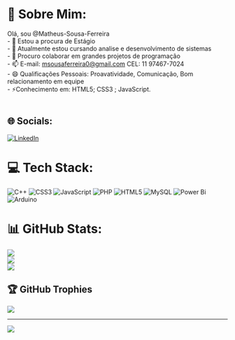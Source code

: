 # 💫 Sobre Mim:
  Olá, sou @Matheus-Sousa-Ferreira<br>- 👀 Estou a procura de Estágio<br>- 🌱 Atualmente estou cursando analise e desenvolvimento de sistemas<br>- 💞️ Procuro colaborar em grandes projetos de programação<br>- 📫 E-mail: msousaferreira0@gmail.com    CEL: 11 97467-7024<br>- 😄 Qualificações Pessoais: Proavatividade, Comunicação, Bom relacionamento em equipe<br>- ⚡Conhecimento em: HTML5; CSS3 ; JavaScript.<br><br>


## 🌐 Socials:
[![LinkedIn](https://img.shields.io/badge/LinkedIn-%230077B5.svg?logo=linkedin&logoColor=white)](https://www.linkedin.com/in/matheus-sousa-ferreira-504a6a215/) 

# 💻 Tech Stack:
![C++](https://img.shields.io/badge/c++-%2300599C.svg?style=for-the-badge&logo=c%2B%2B&logoColor=white) ![CSS3](https://img.shields.io/badge/css3-%231572B6.svg?style=for-the-badge&logo=css3&logoColor=white) ![JavaScript](https://img.shields.io/badge/javascript-%23323330.svg?style=for-the-badge&logo=javascript&logoColor=%23F7DF1E) ![PHP](https://img.shields.io/badge/php-%23777BB4.svg?style=for-the-badge&logo=php&logoColor=white) ![HTML5](https://img.shields.io/badge/html5-%23E34F26.svg?style=for-the-badge&logo=html5&logoColor=white) ![MySQL](https://img.shields.io/badge/mysql-%2300000f.svg?style=for-the-badge&logo=mysql&logoColor=white) ![Power Bi](https://img.shields.io/badge/power_bi-F2C811?style=for-the-badge&logo=powerbi&logoColor=black) ![Arduino](https://img.shields.io/badge/-Arduino-00979D?style=for-the-badge&logo=Arduino&logoColor=white)
# 📊 GitHub Stats:
![](https://github-readme-stats.vercel.app/api?username=Matheus-Sousa-Ferreira&theme=bear&hide_border=true&include_all_commits=false&count_private=false)<br/>
![](https://github-readme-streak-stats.herokuapp.com/?user=Matheus-Sousa-Ferreira&theme=bear&hide_border=true)<br/>
![](https://github-readme-stats.vercel.app/api/top-langs/?username=Matheus-Sousa-Ferreira&theme=bear&hide_border=true&include_all_commits=false&count_private=false&layout=compact)

## 🏆 GitHub Trophies
![](https://github-profile-trophy.vercel.app/?username=Matheus-Sousa-Ferreira&theme=radical&no-frame=false&no-bg=true&margin-w=4)

---
[![](https://visitcount.itsvg.in/api?id=Matheus-Sousa-Ferreira&icon=0&color=0)](https://visitcount.itsvg.in)

<!-- Proudly created with GPRM ( https://gprm.itsvg.in ) -->
